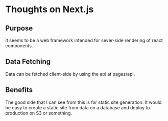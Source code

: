 # Thoughts on Next.js

## Purpose

It seems to be a web framework intended for sever-side rendering of react components.

## Data Fetching

Data can be fetched client-side by using the api at pages/api.

## Benefits

The good side that I can see from this is for static site generation. It would be easy to create a static site from data on a database and deploy to production on S3 or something.  